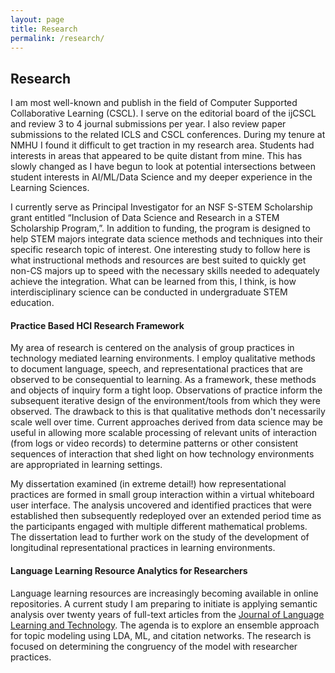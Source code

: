 ```yaml
---
layout: page
title: Research
permalink: /research/
---
```


## Research

I am most well-known and publish in the field of Computer Supported Collaborative Learning (CSCL). I serve on the editorial board of the ijCSCL and review 3 to 4 journal submissions per year. I also review paper submissions to the related ICLS and CSCL conferences. During my tenure at NMHU I found it difficult to get traction in my research area. Students had interests in areas that appeared to be quite distant from mine. This has slowly changed as I have begun to look at potential intersections between student interests in AI/ML/Data Science and my deeper experience in the Learning Sciences.

I currently serve as Principal Investigator for an NSF S-STEM Scholarship grant entitled “Inclusion of Data Science and Research in a STEM Scholarship Program,”. In addition to funding, the program is designed to help STEM majors integrate data science methods and techniques into their specific research topic of interest. One interesting study to follow here is what instructional methods and resources are best suited to quickly get non-CS majors up to speed with the necessary skills needed to adequately achieve the integration. What can be learned from this, I think, is how interdisciplinary science can be conducted in undergraduate STEM education.

#### Practice Based HCI Research Framework

My area of research is centered on the analysis of group practices in technology mediated learning environments. I employ qualitative methods to document language, speech, and representational practices that are observed to be consequential to learning. As a framework, these methods and objects of inquiry form a tight loop. Observations of practice inform the subsequent iterative design of the environment/tools from which they were observed. The drawback to this is that qualitative methods don't necessarily scale well over time. Current approaches derived from data science may be useful in allowing more scalable processing of relevant units of interaction (from logs or video records) to determine patterns or other consistent sequences of interaction that shed light on how technology environments are appropriated in learning settings.

My dissertation examined (in extreme detail!) how representational practices are formed in small group interaction within a virtual whiteboard user interface. The analysis uncovered and identified practices that were established then subsequently redeployed over an extended period time as the participants engaged with multiple different mathematical problems. The dissertation lead to further work on the study of the development of longitudinal representational practices in learning environments.

#### Language Learning Resource Analytics for Researchers

Language learning resources are increasingly becoming available in online repositories. A current study I am preparing to initiate is applying semantic analysis over twenty years of full-text articles from the [Journal of Language Learning and Technology](https://www.lltjournal.org). The agenda is to explore an ensemble approach for topic modeling using LDA, ML, and citation networks. The research is focused on determining the congruency of the model with researcher practices.

